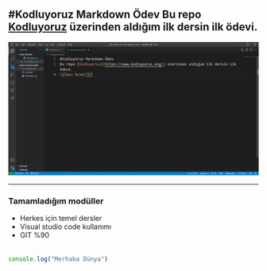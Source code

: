 #Kodluyoruz Markdown Ödev 
Bu repo [Kodluyoruz](https://www.kodluyoruz.org/) üzerinden aldığım ilk dersin ilk ödevi.
---

![Ödev Resmi](https://github.com/serhatBilal/kodluyoruzilkrepo/blob/main/ornek.jpg?raw=true)


--------

### Tamamladığım modüller

* Herkes için temel dersler
* Visual studio code kullanımı
* GIT %90




```javascript

console.log("Merhaba Dünya")

```
